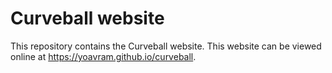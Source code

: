 # Curveball website

This repository contains the Curveball website.
This website can be viewed online at <https://yoavram.github.io/curveball>.
